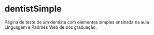 # dentistSimple
Página de teste de um dentista com elementos simples ensinada na aula Linguagem e Padrões Web de pós graduação.
